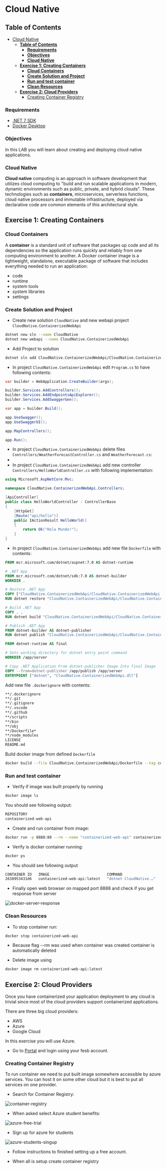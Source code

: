 # Cloud Native

## **Table of Contents**

- [Cloud Native](#cloud-native)
    - [**Table of Contents**](#table-of-contents)
        - [**Requirements**](#requirements)
        - [**Objectives**](#objectives)
        - [**Cloud Native**](#cloud-native-1)
    - [**Exercise 1: Creating Containers**](#exercise-1-creating-containers)
        - [**Cloud Containers**](#cloud-containers)
        - [**Create Solution and Project**](#create-solution-and-project)
        - [**Run and test container**](#run-and-test-container)
        - [**Clean Resources**](#clean-resources)
    - [**Exercise 2: Cloud Providers**](#exercise-2-cloud-providers)
        - [Creating Container Registry](#creating-container-registry)

### **Requirements**

- [.NET 7 SDK](https://dotnet.microsoft.com/en-us/download)
- [Docker Desktop](https://www.docker.com/products/docker-desktop)

### **Objectives**

In this LAB you will learn about creating and deploying cloud native applications.

### **Cloud Native**

**Cloud native** computing is an approach in software development that utilizes cloud computing to
"build and run scalable applications in modern, dynamic environments such as public, private, and hybrid clouds".
These technologies such as **containers**, microservices, serverless functions, cloud native processors and immutable infrastructure,
deployed via declarative code are common elements of this architectural style.

## **Exercise 1: Creating Containers**

### **Cloud Containers**

A **container** is a standard unit of software that packages up code and all its dependencies so the application runs quickly
and reliably from one computing environment to another.
A Docker container image is a lightweight, standalone, executable package of software that includes everything needed to run an application:

- code
- runtime
- system tools
- system libraries
- settings

### **Create Solution and Project**

- Create new solution `CloudNative` and new webapi project `CloudNative.ContainerizedWebApi`

```sh
dotnet new sln --name CloudNative
dotnet new webapi --name CloudNative.ContainerizedWebApi
```

- Add Project to solution

```sh
dotnet sln add CloudNative.ContainerizedWebApi/CloudNative.ContainerizedWebApi.csproj
```

- In project `CloudNative.ContainerizedWebApi` edit `Program.cs` to have following contents:

```csharp
var builder = WebApplication.CreateBuilder(args);

builder.Services.AddControllers();
builder.Services.AddEndpointsApiExplorer();
builder.Services.AddSwaggerGen();

var app = builder.Build();

app.UseSwagger();
app.UseSwaggerUI();

app.MapControllers();

app.Run();
```

- In project `CloudNative.ContainerizedWebApi` delete files `Controllers/WeatherForecastController.cs` and `WeatherForecast.cs`:
-
- In project `CloudNative.ContainerizedWebApi` add new controller `Controllers/HelloWorldController.cs` with following implementation:

```csharp
using Microsoft.AspNetCore.Mvc;

namespace CloudNative.ContainerizedWebApi.Controllers;

[ApiController]
public class HelloWorldController : ControllerBase
{
    [HttpGet]
    [Route("api/hello")]
    public IActionResult HelloWorld()
    {
        return Ok("Hola Mundo!");
    }
}
```

- In project `CloudNative.ContainerizedWebApi` add new file `Dockerfile` with contents:

```dockerfile
FROM mcr.microsoft.com/dotnet/aspnet:7.0 AS dotnet-runtime

# .NET App
FROM mcr.microsoft.com/dotnet/sdk:7.0 AS dotnet-builder
WORKDIR .

# Restore .NET App
COPY ["CloudNative.ContainerizedWebApi/CloudNative.ContainerizedWebApi.csproj", "CloudNative.ContainerizedWebApi/"]
RUN dotnet restore "CloudNative.ContainerizedWebApi/CloudNative.ContainerizedWebApi.csproj"

# Build .NET App
COPY . .
RUN dotnet build "CloudNative.ContainerizedWebApi/CloudNative.ContainerizedWebApi.csproj" -c Release -o /app/build --no-restore

# Publish .NET App
FROM dotnet-builder AS dotnet-publisher
RUN dotnet publish "CloudNative.ContainerizedWebApi/CloudNative.ContainerizedWebApi.csproj" -c Release -o /app/publish

FROM dotnet-runtime AS final

# Sets working directory for dotnet entry point command
WORKDIR /app/server

# Copy .NET Application From dotnet-publisher Image Into final Image
COPY --from=dotnet-publisher /app/publish /app/server
ENTRYPOINT ["dotnet", "CloudNative.ContainerizedWebApi.dll"]
```

Add new file `.dockerignore` with contents:

```sh
**/.dockerignore
**/.git
**/.gitignore
**/.vscode
**/.github
**/scripts
**/bin
**/obj
**/Dockerfile*
**/node_modules
LICENSE
README.md
```

Build docker image from defined `Dockerfile`

```sh
docker build --file CloudNative.ContainerizedWebApi/Dockerfile --tag containerized-web-api:latest --platform linux/amd64 .
```

### **Run and test container**

- Verify if image was built properly by running

```sh
docker image ls
```

You should see following output:

```sh
REPOSITORY                                                             TAG       IMAGE ID       CREATED         SIZE
containerized-web-api                                                  latest    48264471137b   4 minutes ago   217MB
```

- Create and run container from image:

```sh
docker run -p 8888:80 --rm --name "containerized-web-api" containerized-web-api:latest 
```

- Verify is docker container running:

```sh
docker ps
```

- You should see following output

```sh
CONTAINER ID   IMAGE                          COMMAND                  CREATED              STATUS              PORTS                  NAMES
2638953431d6   containerized-web-api:latest   "dotnet CloudNative.…"   About a minute ago   Up About a minute   0.0.0.0:8888->80/tcp   containerized-web-api
```

- Finally open web browser on mapped port 8888 and check if you get response from server

![docker-server-response](docker-server-response.jpg)

### **Clean Resources**

- To stop container run:

```sh
docker stop containerized-web-api
```

- Because flag --rm was used when container was created container is automatically deleted

- Delete image using

```sh
docker image rm containerized-web-api:latest
```

## **Exercise 2: Cloud Providers**

Once you have containerized your application deployment to any cloud is trivial since most of the cloud providers support containerized applications.

There are three big cloud providers:

- AWS
- Azure
- Google Cloud

In this exercise you will use Azure.

- Go to [Portal](https://portal.azure.com/#home) and login using your fesb account.

### Creating Container Registry

To run container we need to put built image somewhere accessible by azure services. 
You can host it on some other cloud but it is best to put all services on one provider.

- Search for Container Registry:

![container-registry](container-registry.jpg)

- When asked select Azure student benefits:

![azure-free-trial](azure-free-trial.jpg)

- Sign up for azure for students

![azure-students-singup](azure-students-singup.jpg)

- Follow instructions to finished setting up a free account.

- When all is setup create container registry